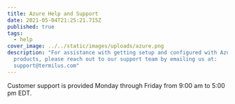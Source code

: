 ```yaml
---
title: Azure Help and Support
date: 2021-05-04T21:25:21.715Z
published: true
tags:
  - help
cover_image: ../../static/images/uploads/azure.png
description: "For assistance with getting setup and configured with Azure
  products, please reach out to our support team by emailing us at:
  support@termilus.com"
---
```

Customer support is provided Monday through Friday from 9:00 am to 5:00 pm EDT.